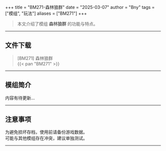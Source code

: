 +++
title = "BM271-森林狼群"
date = "2025-03-07"
author = "Bny"
tags = ["模组", "玩法"]
aliases = ["BM271"]
+++

> 本文介绍了模组 **森林狼群** 的功能与特点。

---

## 文件下载

> [BM271] 森林狼群  
{{< pan "BM271" >}}  

---

## 模组简介

>  
内容有待更新...  

---

## 注意事项

>  
为避免损坏存档，使用前请备份游戏数据。  
可能与其他模组存在冲突，建议单独测试。  

---


